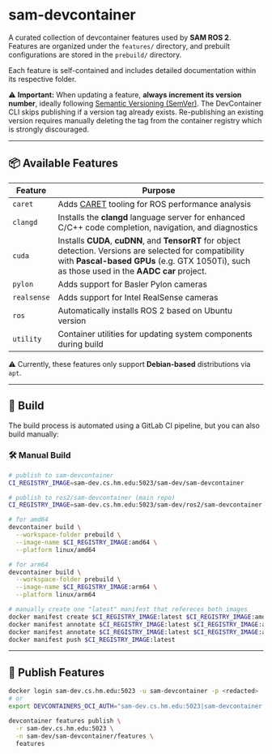 # sam-devcontainer

A curated collection of devcontainer features used by **SAM ROS 2**.  
Features are organized under the `features/` directory, and prebuilt configurations are stored in the `prebuild/` directory.

Each feature is self-contained and includes detailed documentation within its respective folder.

⚠️ **Important:**
When updating a feature, **always increment its version number**, ideally following [Semantic Versioning (SemVer)](https://semver.org/). The DevContainer CLI skips publishing if a version tag already exists.
Re-publishing an existing version requires manually deleting the tag from the container registry which is strongly discouraged.

---

## 📦 Available Features

| Feature     | Purpose                                  |
|-------------|-------------------------------------------|
| `caret`     | Adds [CARET](https://tier4.github.io/caret_doc/main/) tooling for ROS performance analysis |
| `clangd`    | Installs the **clangd** language server for enhanced C/C++ code completion, navigation, and diagnostics |
| `cuda`      | Installs **CUDA**, **cuDNN**, and **TensorRT** for object detection. Versions are selected for compatibility with **Pascal-based GPUs** (e.g. GTX 1050Ti),  such as those used in the **AADC car** project. |
| `pylon`     | Adds support for Basler Pylon cameras     |
| `realsense` | Adds support for Intel RealSense cameras  |
| `ros`       | Automatically installs ROS 2 based on Ubuntu version |
| `utility`   | Container utilities for updating system components during build |

⚠️ Currently, these features only support **Debian-based** distributions via `apt`.

---

## 🔧 Build

The build process is automated using a GitLab CI pipeline, but you can also build manually:

### 🛠️ Manual Build

```bash
# publish to sam-devcontainer
CI_REGISTRY_IMAGE=sam-dev.cs.hm.edu:5023/sam-dev/sam-devcontainer

# publish to ros2/sam-devcontainer (main repo)
CI_REGISTRY_IMAGE=sam-dev.cs.hm.edu:5023/sam-dev/ros2/sam-devcontainer

# for amd64
devcontainer build \
  --workspace-folder prebuild \
  --image-name $CI_REGISTRY_IMAGE:amd64 \
  --platform linux/amd64

# for arm64
devcontainer build \
  --workspace-folder prebuild \
  --image-name $CI_REGISTRY_IMAGE:arm64 \
  --platform linux/arm64

# manually create one "latest" manifest that refereces both images
docker manifest create $CI_REGISTRY_IMAGE:latest $CI_REGISTRY_IMAGE:amd64 $CI_REGISTRY_IMAGE:arm64
docker manifest annotate $CI_REGISTRY_IMAGE:latest $CI_REGISTRY_IMAGE:amd64 --os linux --arch amd64
docker manifest annotate $CI_REGISTRY_IMAGE:latest $CI_REGISTRY_IMAGE:arm64 --os linux --arch arm64
docker manifest push $CI_REGISTRY_IMAGE:latest
````

---

## 🚀 Publish Features

```bash
docker login sam-dev.cs.hm.edu:5023 -u sam-devcontainer -p <redacted>
# or
export DEVCONTAINERS_OCI_AUTH="sam-dev.cs.hm.edu:5023|sam-devcontainer|<redacted>"

devcontainer features publish \
  -r sam-dev.cs.hm.edu:5023 \
  -n sam-dev/sam-devcontainer/features \
  features
```